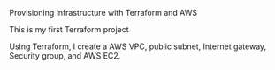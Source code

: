 Provisioning infrastructure with Terraform and AWS

This is my first Terraform project 

Using Terraform, I create a AWS VPC, public subnet, Internet gateway, Security group, and AWS EC2.

